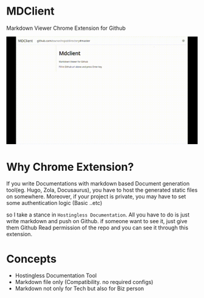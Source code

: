 # MDClient

Markdown Viewer Chrome Extension for Github

![image](./docs/screencast.gif "image")

# Why Chrome Extension?

If you write Documentations with markdown based Document generation tool(eg. Hugo, Zola, Docusaurus),
you have to host the generated static files on somewhere.
Moreover, if your project is private, you may have to set some authentication logic (Basic ..etc)

so I take a stance in `Hostingless Documentation`.
All you have to do is just write markdown and push on Github.
if someone want to see it, just give them Github Read permission of the repo and you can see it through this extension.

# Concepts

- Hostingless Documentation Tool
- Markdown file only (Compatibility. no required configs)
- Markdown not only for Tech but also for Biz person
